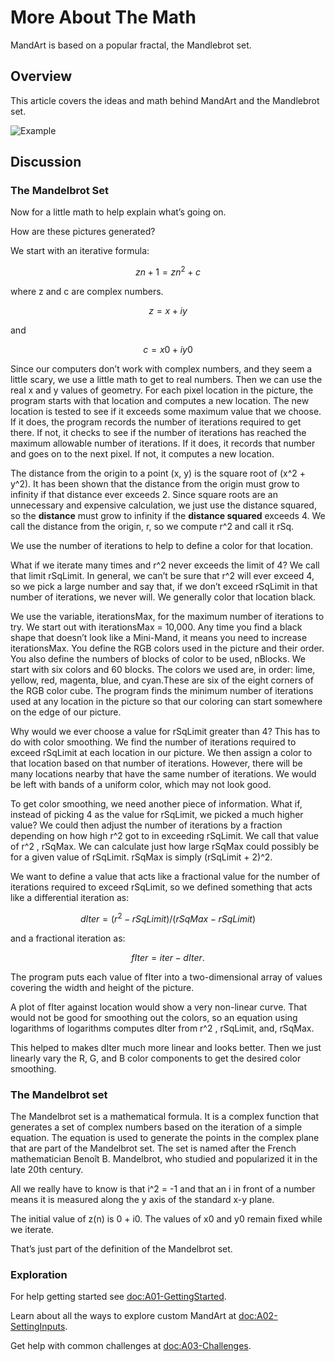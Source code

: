 # More About The Math

MandArt is based on a popular fractal, the Mandlebrot set. 


## Overview

This article covers the ideas and math behind MandArt and the Mandlebrot set.

![Example](mandart_a04.png)


## Discussion

### The Mandelbrot Set

Now for a little math to help explain what’s going on.

How are these pictures generated? 

We start with an iterative formula: 

```math
z n+1 = zn^2 + c
```

where z and c are complex numbers. 

```math
z = x + iy
```

and 

```math
c = x0 + iy0
```

Since our computers don’t work with complex numbers, and they seem a little scary, 
we use a little math to get to real numbers. Then we can use the real x and y values of geometry. 
For each pixel location in the
picture, the program starts with that location and computes a new location. The new location is tested to see if it
exceeds some maximum value that we choose. If it does, the program records the number of iterations required to get there. If not, it checks
to see if the number of iterations has reached the maximum allowable number of iterations. If it does, it records
that number and goes on to the next pixel. If not, it computes a new location.

The distance from the origin to a point (x, y) is the square root of (x^2 + y^2). It has been shown that the distance
from the origin must grow to infinity if that distance ever exceeds 2. Since square roots are an unnecessary and
expensive calculation, we just use the distance squared, so the **distance** must grow to infinity if the **distance
squared** exceeds 4. We call the distance from the origin, r, so we compute r^2 and call it rSq.

We use the number of iterations to help to define a color for that location.

What if we iterate many times and r^2 never exceeds the limit of 4? We call that limit rSqLimit. In general, we
can’t be sure that r^2 will ever exceed 4, so we pick a large number and say that, if we don’t exceed rSqLimit in
that number of iterations, we never will. We generally color that location black.

We use the variable, iterationsMax, for the maximum number of iterations to try. We start out with
iterationsMax = 10,000. Any time you find a black shape that doesn’t look like a Mini-Mand, it means you need
to increase iterationsMax. You define the RGB colors used in the picture and their order. You also define the
numbers of blocks of color to be used, nBlocks. We start with six colors and 60 blocks. The colors we used are,
in order: lime, yellow, red, magenta, blue, and cyan.These are six of the eight corners of the RGB color cube. The program finds the minimum number of iterations used
at any location in the picture so that our coloring can start somewhere on the edge of our picture.

Why would we ever choose a value for rSqLimit greater than 4? This has to do with color smoothing. We find
the number of iterations required to exceed rSqLimit at each location in our picture. We then assign a color to
that location based on that number of iterations. However, there will be many locations nearby that have the
same number of iterations. We would be left with bands of a uniform color, which may not look good.

To get color smoothing, we need another piece of information. What if, instead of picking 4 as the value for
rSqLimit, we picked a much higher value? We could then adjust the number of iterations by a fraction
depending on how high r^2 got to in exceeding rSqLimit. We call that value of r^2 , rSqMax. We can calculate just
how large rSqMax could possibly be for a given value of rSqLimit. rSqMax is simply (rSqLimit + 2)^2.

We want to define a value that acts like a fractional value for the number of iterations required to exceed
rSqLimit, so we defined something that acts like a differential iteration as:

```math
dIter = (r^2 - rSqLimit)/(rSqMax - rSqLimit)
```

and a fractional iteration as:

```math
fIter = iter - dIter.
```

The program puts each value of fIter into a two-dimensional array of values covering the width and height of
the picture.

A plot of fIter against location would show a very non-linear curve. That would not be good for smoothing out
the colors, so an equation using logarithms of logarithms computes dIter from r^2 , rSqLimit, and, rSqMax.

This helped to makes dIter much more linear and looks better. Then we just linearly vary the R, G, and B color
components to get the desired color smoothing.


### The Mandelbrot set

The Mandelbrot set is a mathematical formula. 
It is a complex function that generates a set of complex numbers based on the iteration of a simple equation. 
The equation is used to generate the points in the complex plane that are part of the Mandelbrot set. 
The set is named after the French mathematician Benoît B. Mandelbrot, who studied and popularized it in the late 20th century.

All we really have to know is that i^2 = -1 and that an i in front of a number means it is measured along the y axis of the standard x-y plane. 

The initial value of z(n) is 0 + i0. The values of x0 and y0 remain fixed while we iterate. 

That’s just part of the definition of the Mandelbrot set.

### Exploration

For help getting started see <doc:A01-GettingStarted>.

Learn about all the ways to explore custom MandArt at <doc:A02-SettingInputs>.

Get help with common challenges at <doc:A03-Challenges>.

